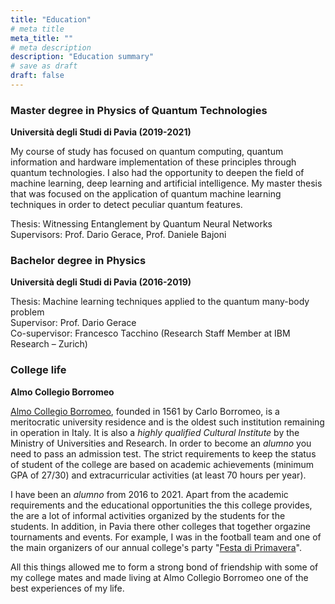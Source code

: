 ```yaml
---
title: "Education"
# meta title
meta_title: ""
# meta description
description: "Education summary"
# save as draft
draft: false
---
```


### Master degree in Physics of Quantum Technologies 
**Università degli Studi di Pavia (2019-2021)**

My course of study has focused on quantum computing, quantum information and hardware implementation of these principles through quantum technologies. I also had the opportunity to deepen the field of machine learning, deep learning and artificial intelligence. My master thesis that was focused on the application of quantum machine learning techniques in order to detect peculiar quantum features. 

Thesis: Witnessing Entanglement by Quantum Neural Networks   
Supervisors: Prof. Dario Gerace, Prof. Daniele Bajoni

### Bachelor degree in Physics 
**Università degli Studi di Pavia (2016-2019)**

Thesis: Machine learning techniques applied to the quantum many-body problem   
Supervisor: Prof. Dario Gerace   
Co-supervisor: Francesco Tacchino (Research Staff Member at IBM Research – Zurich)

### College life 
**Almo Collegio Borromeo**

[Almo Collegio Borromeo](http://www.collegioborromeo.it/it/it/), founded in 1561 by Carlo Borromeo, is a meritocratic university residence and is the oldest such institution remaining in operation in Italy. It is also a _highly qualified Cultural Institute_ by the Ministry of Universities and Research.
In order to become an _alumno_ you need to pass an admission test. The strict requirements to keep the status of student of the college are based on academic achievements (minimum GPA of 27/30) and extracurricular activities (at least 70 hours per year).

I have been an _alumno_ from 2016 to 2021. Apart from the academic requirements and the educational opportunities the this college provides, the are a lot of informal activities organized by the students for the students. In addition, in Pavia there other colleges that together orgazine tournaments and events. For example, I was in the football team and one of the main organizers of our annual college's party "[Festa di Primavera](https://www.facebook.com/festaborromeo2019/)".

All this things allowed me to form a strong bond of friendship with some of my college mates and made living at Almo Collegio Borromeo one of the best experiences of my life. 

